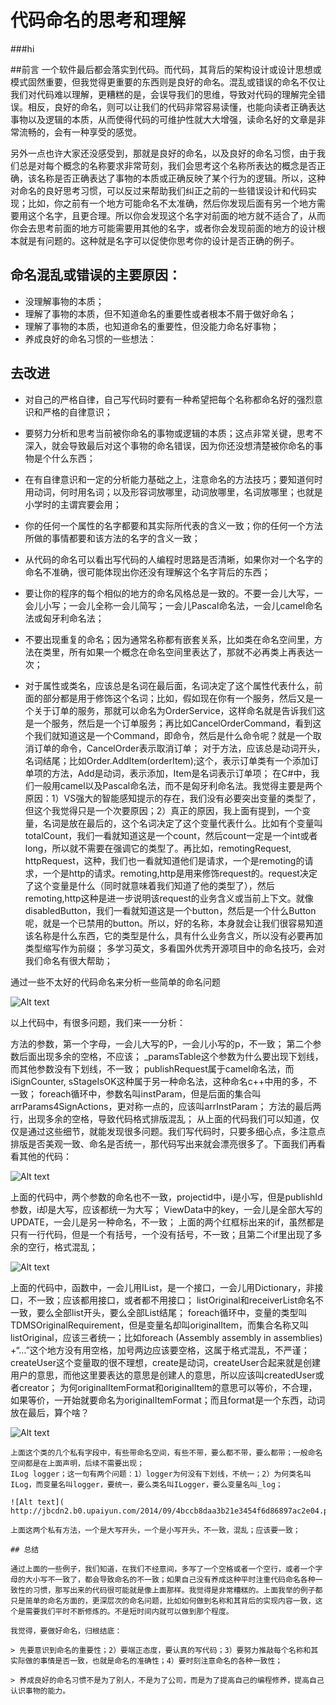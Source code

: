 # 代码命名的思考和理解

###hi

##前言
一个软件最后都会落实到代码。而代码，其背后的架构设计或设计思想或模式固然重要，但我觉得更重要的东西则是良好的命名。混乱或错误的命名不仅让我们对代码难以理解，更糟糕的是，会误导我们的思维，导致对代码的理解完全错误。相反，良好的命名，则可以让我们的代码非常容易读懂，也能向读者正确表达事物以及逻辑的本质，从而使得代码的可维护性就大大增强，读命名好的文章是非常流畅的，会有一种享受的感觉。

另外一点也许大家还没感受到，那就是良好的命名，以及良好的命名习惯，由于我们总是对每个概念的名称要求非常苛刻，我们会思考这个名称所表达的概念是否正确，该名称是否正确表达了事物的本质或正确反映了某个行为的逻辑。所以，这种对命名的良好思考习惯，可以反过来帮助我们纠正之前的一些错误设计和代码实现；比如，你之前有一个地方可能命名不太准确，然后你发现后面有另一个地方需要用这个名字，且更合理。所以你会发现这个名字对前面的地方就不适合了，从而你会去思考前面的地方可能需要用其他的名字，或者你会发现前面的地方的设计根本就是有问题的。这种就是名字可以促使你思考你的设计是否正确的例子。

## 命名混乱或错误的主要原因：

- 没理解事物的本质；
- 理解了事物的本质，但不知道命名的重要性或者根本不屑于做好命名；
- 理解了事物的本质，也知道命名的重要性，但没能力命名好事物；
- 养成良好的命名习惯的一些想法：

## 去改进

- 对自己的严格自律，自己写代码时要有一种希望把每个名称都命名好的强烈意识和严格的自律意识；

- 要努力分析和思考当前被你命名的事物或逻辑的本质；这点非常关键，思考不深入，就会导致最后对这个事物的命名错误，因为你还没想清楚被你命名的事物是个什么东西；

- 在有自律意识和一定的分析能力基础之上，注意命名的方法技巧；要知道何时用动词，何时用名词；以及形容词放哪里，动词放哪里，名词放哪里；也就是小学时的主谓宾要会用；

- 你的任何一个属性的名字都要和其实际所代表的含义一致；你的任何一个方法所做的事情都要和该方法的名字的含义一致；

- 从代码的命名可以看出写代码的人编程时思路是否清晰，如果你对一个名字的命名不准确，很可能体现出你还没有理解这个名字背后的东西；

- 要让你的程序的每个相似的地方的命名风格总是一致的。不要一会儿大写，一会儿小写；一会儿全称一会儿简写；一会儿Pascal命名法，一会儿camel命名法或匈牙利命名法；

- 不要出现重复的命名；因为通常名称都有嵌套关系，比如类在命名空间里，方法在类里，所有如果一个概念在命名空间里表达了，那就不必再类上再表达一次；

- 对于属性或类名，应该总是名词在最后面，名词决定了这个属性代表什么，前面的部分都是用于修饰这个名词；比如，假如现在你有一个服务，然后又是一个关于订单的服务，那就可以命名为OrderService，这样命名就是告诉我们这是一个服务，然后是一个订单服务；再比如CancelOrderCommand，看到这个我们就知道这是一个Command，即命令，然后是什么命令呢？就是一个取消订单的命令，CancelOrder表示取消订单；
对于方法，应该总是动词开头，名词结尾；比如Order.AddItem(orderItem);这个，表示订单类有一个添加订单项的方法，Add是动词，表示添加，Item是名词表示订单项；
在C#中，我们一般用camel以及Pascal命名法，而不是匈牙利命名法。我觉得主要是两个原因：1）VS强大的智能感知提示的存在，我们没有必要突出变量的类型了，但这个我觉得只是一个次要原因；2）真正的原因，我上面有提到，一个变量，名词是放在最后的，这个名词决定了这个变量代表什么。比如有个变量叫totalCount，我们一看就知道这是一个count，然后count一定是一个int或者long，所以就不需要在强调它的类型了。再比如，remotingRequest, httpRequest，这种，我们也一看就知道他们是请求，一个是remoting的请求，一个是http的请求。remoting,http是用来修饰request的。request决定了这个变量是什么（同时就意味着我们知道了他的类型了），然后remoting,http这种是进一步说明该request的业务含义或当前上下文。就像disabledButton，我们一看就知道这是一个button，然后是一个什么Button呢，就是一个已禁用的button。所以，好的名称，本身就会让我们很容易知道该名称是什么东西，它的类型是什么，具有什么业务含义，所以没有必要再加类型缩写作为前缀；
多学习英文，多看国外优秀开源项目中的命名技巧，会对我们命名有很大帮助；
 

 通过一些不太好的代码命名来分析一些简单的命名问题

 ![Alt text](http://jbcdn2.b0.upaiyun.com/2014/09/ccf1b698600936fa8ad5948ac90c4169.png)

 以上代码中，有很多问题，我们来一一分析：

 方法的参数，第一个字母，一会儿大写的P，一会儿小写的p，不一致；
 第二个参数后面出现多余的空格，不应该；
 _paramsTable这个参数为什么要出现下划线，而其他参数没有下划线，不一致；
 publishRequest属于camel命名法，而iSignCounter, sStageIsOK这种属于另一种命名法，这种命名c++中用的多，不一致；
 foreach循环中，参数名叫instParam，但是后面的集合叫arrParams4SignActions，更对称一点的，应该叫arrInstParam；
 方法的最后两行，出现多余的空格，导致代码格式排版混乱；
 从上面的代码我们可以知道，仅仅是通过这些细节，就能发现很多问题。我们写代码时，只要多细心点，多注意点排版是否美观一致、命名是否统一，那代码写出来就会漂亮很多了。下面我们再看看其他的代码：

 ![Alt text](http://jbcdn2.b0.upaiyun.com/2014/09/f441e31af8717f54475cd9785fd17a4d.png)

  

  上面的代码中，两个参数的命名也不一致，projectid中，i是小写，但是publishId参数，i却是大写，应该都统一为大写；
  ViewData中的key，一会儿是全部大写的UPDATE，一会儿是另一种命名，不一致；
  上面的两个红框标出来的if，虽然都是只有一行代码，但是一个有括号，一个没有括号，不一致；且第二个if里出现了多余的空行，格式混乱；

  ![Alt text](http://jbcdn2.b0.upaiyun.com/2014/09/855ef6528f38578eae1c3176dc50bc3b.png)

   

   上面的代码中，函数中，一会儿用IList，是一个接口，一会儿用Dictionary，非接口，不一致；应该都用接口，或者都不用接口；
   listOriginal和receiverList命名不一致，要么全部list开头，要么全部List结尾；
   foreach循环中，变量的类型叫TDMSOriginalRequirement，但是变量名却叫originalItem，而集合名称又叫listOriginal，应该三者统一；比如foreach (Assembly assembly in assemblies)
   +“…”这个地方没有用空格，加号两边应该要空格，这属于格式混乱，不严谨；
   createUser这个变量取的很不理想，create是动词，createUser合起来就是创建用户的意思，而他这里要表达的意思是创建人的意思，所以应该叫createdUser或者creator；
   为何originalItemFormat和originalItem的意思可以等价，不合理，如果等价，一开始就要命名为originalItemFormat；而且format是一个东西，动词放在最后，算个啥？

   ![Alt text](http://jbcdn2.b0.upaiyun.com/2014/09/1a1af2a919f36d33deebb331f5db6fc8.png)

    

    上面这个类的几个私有字段中，有些带命名空间，有些不带，要么都不带，要么都带；一般命名空间都是在上面声明，后续不需要出现；
    ILog logger；这一句有两个问题：1）logger为何没有下划线，不统一；2）为何类名叫ILog，而变量名叫logger，要统一，要么类名叫ILogger，要么变量名叫_log；

    ![Alt text]( http://jbcdn2.b0.upaiyun.com/2014/09/4bccb8daa3b21e3454f6d86897ac2e04.png)

    上面这两个私有方法，一个是大写开头，一个是小写开头，不一致，混乱；应该要一致；

    ## 总结

    通过上面的一些例子，我们知道，在我们不经意间，多写了一个空格或者一个空行，或者一个字母的大小写不一致了，都会导致命名的不一致；如果自己没有养成这种平时注重代码命名各种一致性的习惯，那写出来的代码很可能就是像上面那样。我觉得是非常糟糕的。上面我举的例子都只是简单的命名方面的，更深层次的命名问题，比如如何做到名称和其背后的实现内容一致，这个是需要我们平时不断修炼的。不是短时间内就可以做到那个程度。

    我觉得，要做好命名，归根结底：

    > 先要意识到命名的重要性；2）要端正态度，要认真的写代码；3）要努力推敲每个名称和其实际做的事情是否一致，也就是命名的准确性；4）要时刻注意命名的各种一致性；

    > 养成良好的命名习惯不是为了别人，不是为了公司，而是为了提高自己的编程修养，提高自己认识事物的能力。
